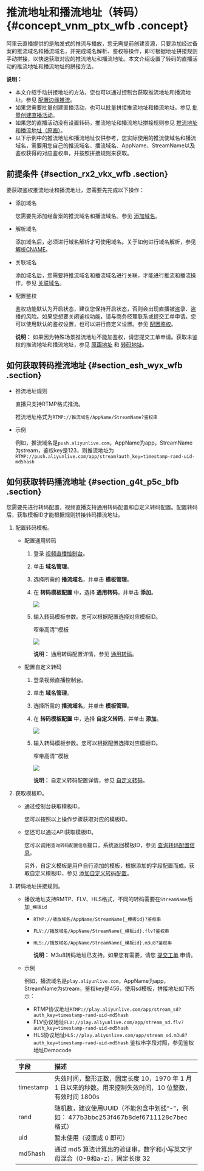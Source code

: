 # 推流地址和播流地址（转码） {#concept_vnm_ptx_wfb .concept}

阿里云直播提供的是触发式的推流与播放，您无需提前创建资源，只要添加经过备案的推流域名和播流域名，并完成域名解析、鉴权等操作，即可根据地址拼接规则手动拼接，以快速获取对应的推流地址和播流地址。本文介绍设置了转码的直播活动的推流地址和播流地址的拼接方法。

**说明：** 

-   本文介绍手动拼接地址的方法，您也可以通过控制台获取推流地址和播流地址。参见 [配置边缘推流](intl.zh-CN/用户指南/推播流配置/配置边缘推流.md#)。
-   如果您需要批量创建直播活动，也可以批量拼接推流地址和播流地址。参见 [批量创建直播活动](intl.zh-CN/用户指南/推播流配置/批量创建直播活动.md#)。
-   如果您的直播活动没有设置转码，推流地址和播流地址拼接规则参见 [推流地址和播流地址（原画）](intl.zh-CN/用户指南/推播流配置/推流地址和播流地址/推流地址与播流地址（原画）.md#)。
-   以下示例中的推流地址和播流地址仅供参考，您实际使用的推流使域名和播流域名，需要用您自己的推流域名、播流域名、AppName、StreamName以及鉴权获得的对应鉴权串，并按照拼接规则来获取。

## 前提条件 {#section_rx2_vkx_wfb .section}

要获取鉴权推流地址和播流地址，您需要先完成以下操作：

-   添加域名

    您需要先添加经备案的推流域名和播流域名。参见 [添加域名](intl.zh-CN/用户指南/域名管理/管理域名/添加域名.md#)。

-   解析域名

    添加域名后，必须进行域名解析才可使用域名。关于如何进行域名解析，参见 [解析CNAME](intl.zh-CN/用户指南/域名管理/解析CNAME.md#)。

-   关联域名

    添加域名后，您需要将推流域名和播流域名进行关联，才能进行推流和播流操作。参见 [关联域名](intl.zh-CN/用户指南/域名管理/管理域名/关联域名.md#)。

-   配置鉴权

    鉴权功能默认为开启状态，建议您保持开启状态，否则会出现直播被盗录、盗播的风险。如果您想要关闭鉴权功能，请与商务经理联系或提交工单申请。您可以使用默认的鉴权设置，也可以进行自定义设置。参见 [配置鉴权](intl.zh-CN/用户指南/域名管理/访问控制/配置鉴权.md#)。

    **说明：** 如果因为特殊场景推流地址不能加鉴权，请您提交工单申请。获取未鉴权的推流地址和播流地址，参见 [原画地址](intl.zh-CN/用户指南/推播流配置/推流地址和播流地址（未鉴权）/推流地址和播流地址（原画）.md#) 和 [转码地址](intl.zh-CN/用户指南/推播流配置/推流地址和播流地址（未鉴权）/推流地址和播流地址（转码）.md#)。


## 如何获取转码推流地址 {#section_esh_wyx_wfb .section}

-   推流地址规则

    直播只支持RTMP格式推流。

    推流地址格式为`RTMP://推流域名/AppName/StreamName?鉴权串`

-   示例

    例如，推流域名是`push.aliyunlive.com`，AppName为app，StreamName为stream，鉴权key是123，则推流地址为`RTMP://push.aliyunlive.com/app/stream?auth_key=timestamp-rand-uid-md5hash`


## 如何获取转码播流地址 {#section_g4t_p5c_bfb .section}

您需要先进行转码配置，视频直播支持通用转码配置和自定义转码配置。配置转码后，获取模板ID才能根据规则拼接转码播流地址。

1.  配置转码模板。
    -   配置通用转码
        1.  登录 [视频直播控制台](https://live.console.aliyun.com/?spm=5176.2020520001.aliyun_sidebar.aliyun_sidebar_live.22e14bd3E4Wfgc#/overview)。
        2.  单击 **域名管理**。
        3.  选择所需的 **播流域名**，并单击 **模板管理**。
        4.  在 **转码模板配置** 中，选择 **通用转码**，并单击 **添加**。

            ![](http://static-aliyun-doc.oss-cn-hangzhou.aliyuncs.com/assets/img/64903/154504702132853_zh-CN.png)

        5.  输入转码模板参数。您可以根据配置选择对应模板ID。

            窄带高清™模板

            ![](http://static-aliyun-doc.oss-cn-hangzhou.aliyuncs.com/assets/img/64903/154504702132864_zh-CN.png)

            **说明：** 通用转码配置详情，参见 [通用转码](intl.zh-CN/用户指南/转码管理/通用转码.md#)。

    -   配置自定义转码
        1.  登录视频直播控制台。
        2.  单击 **域名管理**。
        3.  选择所需的 **播流域名**，并单击 **模板管理**。
        4.  在 **转码模板配置** 中，选择 **自定义转码**，并单击 **添加**。

            ![](http://static-aliyun-doc.oss-cn-hangzhou.aliyuncs.com/assets/img/64903/154504702132854_zh-CN.png)

        5.  输入转码模板参数。您可以根据配置选择对应模板ID。

            窄带高清™模板

            ![](http://static-aliyun-doc.oss-cn-hangzhou.aliyuncs.com/assets/img/64903/154504702132865_zh-CN.png)

            **说明：** 自定义转码配置详情，参见 [自定义转码](intl.zh-CN/用户指南/转码管理/自定义转码.md#)。

2.  获取模板ID。
    -   通过控制台获取模板ID。

        您可以按照以上操作步骤获取对应的模板ID。

    -   您还可以通过API获取模板ID。

        您可以调用`查询转码配置信息`接口，系统返回模板ID，参见 [查询转码配置信息](../../../../intl.zh-CN/API参考/直播转码/DescribeLiveStreamTranscodeInfo.md#)。

        另外，自定义模板是用户自行添加的模板，根据添加的字段配置而成。获取自定义模板ID，参见 [添加自定义转码配置](../../../../intl.zh-CN/API参考/直播转码/AddCustomLiveStreamTranscode.md#)。

3.  转码地址拼接规则。

    -   播放地址支持RMTP、FLV、HLS格式，不同的转码需要在`StreamName`后加`_模板id`
        -   `RTMP://播放域名/AppName/StreamName{_模板id}?鉴权串`
        -   `FLV://播放域名/AppName/StreamName{_模板id}.flv?鉴权串`
        -   `HLS://播放域名/AppName/StreamName{_模板id}.m3u8?鉴权串`

            **说明：** M3u8转码地址已支持。如果您有需要，请您 [提交工单](https://workorder-intl.console.aliyun.com/?spm=5176.2020520001.aliyun_topbar.16.3ef74bd3qb8ZQs#/overview) 申请。

    -   示例

        例如，播流域名是`play.aliyunlive.com`，AppName为app，StreamName为stream，鉴权key是456，使用sd模板，拼接地址如下所示：

        -   RTMP协议地址`RTMP://play.aliyunlive.com/app/stream_sd?auth_key=timestamp-rand-uid-md5hash`
        -   FLV协议地址`FLV://play.aliyunlive.com/app/stream_sd.flv?auth_key=timestamp-rand-uid-md5hash`
        -   HLS协议地址`HLS://play.aliyunlive.com/app/stream_sd.m3u8?auth_key=timestamp-rand-uid-md5hash`
    鉴权串字段对照，参见鉴权地址Democode

    |字段|描述|
    |:-|:-|
    |timestamp|失效时间，整形正数，固定长度 10，1970 年 1 月 1 日以来的秒数。用来控制失效时间，10 位整数，有效时间 1800s|
    |rand|随机数，建议使用UUID（不能包含中划线“-”，例如： 477b3bbc253f467b8def6711128c7bec 格式）|
    |uid|暂未使用（设置成 0 即可）|
    |md5hash|通过 md5 算法计算出的验证串，数字和小写英文字母混合（0-9和a-z），固定长度 32|


